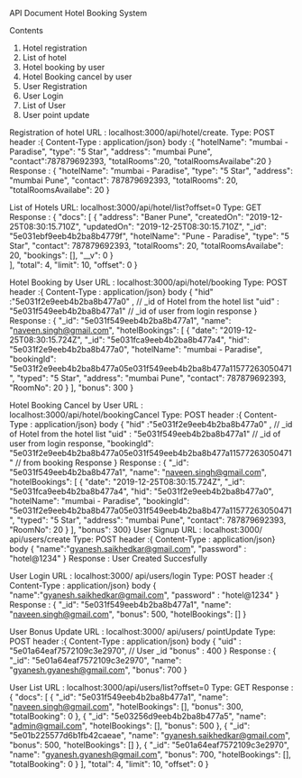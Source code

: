 
API Document
Hotel Booking System 

Contents

1.	Hotel registration
2.	List of hotel
3.	Hotel booking by user
4.	Hotel Booking cancel by user 
5.	User Registration 
6.	User Login 
7.	List of User
8.	User point update

Registration of hotel
URL : localhost:3000/api/hotel/create.
Type: POST
header :{ Content-Type : application/json}
body :{
    "hotelName": "mumbai - Paradise",
    "type": "5 Star",
    "address": "mumbai Pune",
    "contact":787879692393,
     "totalRooms":20,
    "totalRoomsAvailabe":20
}
Response : {
    "hotelName": "mumbai - Paradise",
    "type": "5 Star",
    "address": "mumbai Pune",
    "contact": 787879692393,
    "totalRooms": 20,
    "totalRoomsAvailabe": 20
}

List of Hotels
URL: 	localhost:3000/api/hotel/list?offset=0
Type: GET
Response : {
    "docs": [
        {
            "address": "Baner Pune",
            "createdOn": "2019-12-25T08:30:15.710Z",
            "updatedOn": "2019-12-25T08:30:15.710Z",
            "_id": "5e031ebf9eeb4b2ba8b4779f",
            "hotelName": "Pune - Paradise",
            "type": "5 Star",
            "contact": 787879692393,
            "totalRooms": 20,
            "totalRoomsAvailabe": 20,
            "bookings": [],
            "__v": 0
        }    
    ],
    "total": 4,
    "limit": 10,
    "offset": 0
}

Hotel Booking by User
URL : localhost:3000/api/hotel/booking
Type: POST
header :{ Content-Type : application/json}
body {
	"hid" :"5e031f2e9eeb4b2ba8b477a0" ,  // _id of Hotel from the hotel list 
	"uid" : "5e031f549eeb4b2ba8b477a1"  //  _id of user from login response
}
Response : {
    "_id": "5e031f549eeb4b2ba8b477a1",
    "name": "naveen.singh@gmail.com",
    "hotelBookings": [
        {
            "date": "2019-12-25T08:30:15.724Z",
            "_id": "5e031fca9eeb4b2ba8b477a4",
            "hid": "5e031f2e9eeb4b2ba8b477a0",
            "hotelName": "mumbai - Paradise",
            "bookingId": "5e031f2e9eeb4b2ba8b477a05e031f549eeb4b2ba8b477a11577263050471",
            "typed": "5 Star",
            "address": "mumbai Pune",
            "contact": 787879692393,
            "RoomNo": 20
        }
    ],
    "bonus": 300
}

Hotel Booking Cancel by User
URL : localhost:3000/api/hotel/bookingCancel
Type: POST
header :{ Content-Type : application/json}
body {
"hid" :"5e031f2e9eeb4b2ba8b477a0" ,  // _id of Hotel from the hotel list 
"uid" : "5e031f549eeb4b2ba8b477a1"  //  _id of user from login response,
"bookingId": "5e031f2e9eeb4b2ba8b477a05e031f549eeb4b2ba8b477a11577263050471" // from booking Response 
}
Response : {
    "_id": "5e031f549eeb4b2ba8b477a1",
    "name": "naveen.singh@gmail.com",
    "hotelBookings": [
        {
            "date": "2019-12-25T08:30:15.724Z",
            "_id": "5e031fca9eeb4b2ba8b477a4",
            "hid": "5e031f2e9eeb4b2ba8b477a0",
            "hotelName": "mumbai - Paradise",
            "bookingId": "5e031f2e9eeb4b2ba8b477a05e031f549eeb4b2ba8b477a11577263050471",
            "typed": "5 Star",
            "address": "mumbai Pune",
            "contact": 787879692393,
            "RoomNo": 20
        } ],  "bonus": 300}
User Signup
URL : localhost:3000/ api/users/create
Type: POST
header :{ Content-Type : application/json}
body {
	"name":"gyanesh.saikhedkar@gmail.com",
	"password" : "hotel@1234"
}
Response : User Created Succesfully

User Login
URL : localhost:3000/ api/users/login
Type: POST
header :{ Content-Type : application/json}
body {
	"name":"gyanesh.saikhedkar@gmail.com",
	"password" : "hotel@1234"
}
Response : {
    "_id": "5e031f549eeb4b2ba8b477a1",
    "name": "naveen.singh@gmail.com",
    "bonus": 500,
    "hotelBookings": []
}

User Bonus Update
URL : localhost:3000/ api/users/ pointUpdate
Type: POST
header :{ Content-Type : application/json}
body {
	"uid" : "5e01a64eaf7572109c3e2970", // User _id
	"bonus" : 400
}
Response : {
    "_id": "5e01a64eaf7572109c3e2970",
    "name": "gyanesh.gyanesh@gmail.com",
    "bonus": 700
}

User List
URL : localhost:3000/api/users/list?offset=0
Type: GET
Response : {
    "docs": [
        {
            "_id": "5e031f549eeb4b2ba8b477a1",
            "name": "naveen.singh@gmail.com",
            "hotelBookings": [],
            "bonus": 300,
            "totalBooking": 0
        },
        {
            "_id": "5e03256d9eeb4b2ba8b477a5",
            "name": "admin@gmail.com",
            "hotelBookings": [],
            "bonus": 500
        },
        {
            "_id": "5e01b225577d6b1fb42caeae",
            "name": "gyanesh.saikhedkar@gmail.com",
            "bonus": 500,
            "hotelBookings": []
        },
        {
            "_id": "5e01a64eaf7572109c3e2970",
            "name": "gyanesh.gyanesh@gmail.com",
            "bonus": 700,
            "hotelBookings": [],
            "totalBooking": 0
        }
    ],
    "total": 4,
    "limit": 10,
    "offset": 0
}


